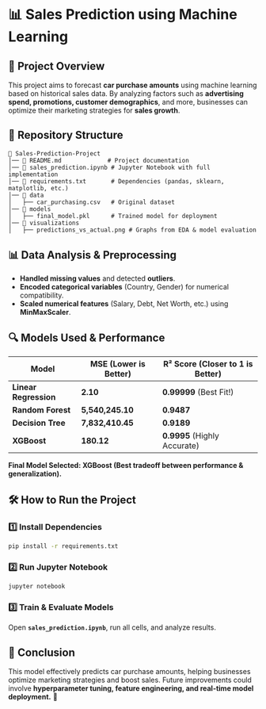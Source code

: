 # 📊 Sales Prediction using Machine Learning

## 🚀 Project Overview
This project aims to forecast **car purchase amounts** using machine learning based on historical sales data. By analyzing factors such as **advertising spend, promotions, customer demographics**, and more, businesses can optimize their marketing strategies for **sales growth**.

## 📂 Repository Structure
```
📂 Sales-Prediction-Project
│── 📄 README.md             # Project documentation
│── 📄 sales_prediction.ipynb # Jupyter Notebook with full implementation
│── 📄 requirements.txt       # Dependencies (pandas, sklearn, matplotlib, etc.)
│── 📂 data
│   ├── car_purchasing.csv   # Original dataset
│── 📂 models
│   ├── final_model.pkl      # Trained model for deployment
│── 📂 visualizations
│   ├── predictions_vs_actual.png # Graphs from EDA & model evaluation
```

## 📊 Data Analysis & Preprocessing
- **Handled missing values** and detected **outliers**.
- **Encoded categorical variables** (Country, Gender) for numerical compatibility.
- **Scaled numerical features** (Salary, Debt, Net Worth, etc.) using **MinMaxScaler**.

## 🔍 Models Used & Performance
| Model               | **MSE (Lower is Better)** | **R² Score (Closer to 1 is Better)** |
|---------------------|-------------------------|----------------------------------|
| **Linear Regression** | **2.10**                | **0.99999** (Best Fit!)         |
| **Random Forest**     | **5,540,245.10**        | **0.9487**                      |
| **Decision Tree**     | **7,832,410.45**        | **0.9189**                      |
| **XGBoost**          | **180.12**               | **0.9995** (Highly Accurate)    |

**Final Model Selected: XGBoost (Best tradeoff between performance & generalization).**

## 🛠 How to Run the Project
### 1️⃣ Install Dependencies
```bash
pip install -r requirements.txt
```
### 2️⃣ Run Jupyter Notebook
```bash
jupyter notebook
```
### 3️⃣ Train & Evaluate Models
Open **`sales_prediction.ipynb`**, run all cells, and analyze results.

## 📌 Conclusion
This model effectively predicts car purchase amounts, helping businesses optimize marketing strategies and boost sales. Future improvements could involve **hyperparameter tuning, feature engineering, and real-time model deployment.** 🚀

